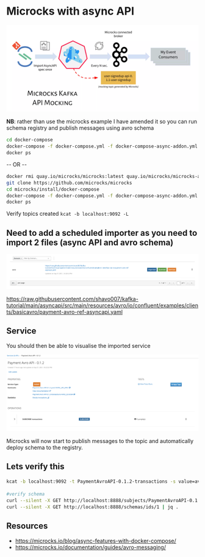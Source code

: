 # Microcks with async API

![Microcks Logo](./microcks-kafka-mocking.webp)

**NB**: rather than use the microcks example I have amended it so you can run schema registry and publish messages using avro schema

```bash
cd docker-compose
docker-compose -f docker-compose.yml -f docker-compose-async-addon.yml up -d
docker ps
```

-- OR --

```bash
docker rmi quay.io/microcks/microcks:latest quay.io/microcks/microcks-async-minion:latest quay.io/microcks/microcks-postman-runtime:latest
git clone https://github.com/microcks/microcks
cd microcks/install/docker-compose
docker-compose -f docker-compose.yml -f docker-compose-async-addon.yml up -d
docker ps
```

Verify topics created
`kcat -b localhost:9092 -L`

## Need to add a scheduled importer as you need to import 2 files (async API and avro schema)

![Importer](./importer.png)

<https://raw.githubusercontent.com/shavo007/kafka-tutorial/main/asyncapi/src/main/resources/avro/io/confluent/examples/clients/basicavro/payment-avro-ref-asyncapi.yaml>

## Service

You should then be able to visualise the imported service

![Service](./service.png)

Microcks will now start to publish messages to the topic and automatically deploy schema to the registry.

## Lets verify this

```bash
kcat -b localhost:9092 -t PaymentAvroAPI-0.1.2-transactions -s value=avro -r http://localhost:8888  -o end

#verify schema
curl --silent -X GET http://localhost:8888/subjects/PaymentAvroAPI-0.1.2-transactions-io.confluent.examples.clients.basicavro.Payment/versions/latest | jq .
curl --silent -X GET http://localhost:8888/schemas/ids/1 | jq .
```

## Resources

- <https://microcks.io/blog/async-features-with-docker-compose/>
- <https://microcks.io/documentation/guides/avro-messaging/>
